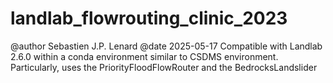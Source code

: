 # landlab_flowrouting_clinic_2023
@author Sebastien J.P. Lenard
@date 2025-05-17
Compatible with Landlab 2.6.0 within a conda environment similar to CSDMS environment.
Particularly, uses the PriorityFloodFlowRouter and the BedrocksLandslider
